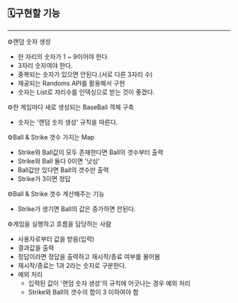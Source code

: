 
## 🗓구현할 기능

---
⚙️랜덤 숫자 생성
- 한 자리의 숫자가 1 ~ 9이어야 한다.
- 3자리 숫자여야 한다.
- 중복되는 숫자가 있으면 안된다.(서로 다른 3자리 수)
- 제공되는 Randoms API를 활용해서 구현
- 숫자는 List로 자리수를 인덱싱으로 받는 것이 좋겠다.

⚙️한 게임마다 새로 생성되는 BaseBall 객체 구축
- 숫자는 '랜덤 숫자 생성' 규칙을 따른다.

⚙️Ball & Strike 갯수 가지는 Map
- Strike와 Ball값이 모두 존재한다면 Ball의 갯수부터 출력
- Strike와 Ball 둘다 0이면 '낫싱'
- Ball값만 있다면 Ball의 갯수만 출력
- Strike가 3이면 정답

⚙️Ball & Strike 갯수 계산해주는 기능
- Strike가 생기면 Ball의 값은 증가하면 안된다.

⚙️게임을 실행하고 흐름을 담당하는 사람
- 사용자로부터 값을 받음(입력)
- 결과값을 출력
- 정답이라면 정답을 출력하고 재시작/종료 여부를 물어봄
- 재시작/종료는 1과 2라는 숫자로 구분한다.
- 예외 처리
    * 입력된 값이 '랜덤 숫자 생성'의 규칙에 어긋나는 경우 예외 처리
    * Strike와 Ball의 갯수의 합이 3 이하여야 함
